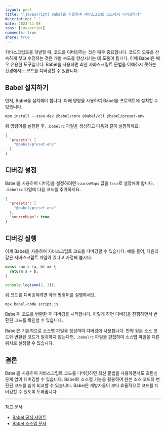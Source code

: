 ```yaml
---
layout: post
title: "[javascript] Babel을 사용하여 자바스크립트 코드에서 디버깅하기"
description: " "
date: 2023-11-08
tags: [javascript]
comments: true
share: true
---
```


자바스크립트를 개발할 때, 코드를 디버깅하는 것은 매우 중요합니다. 코드의 오류를 신속하게 찾고 수정하는 것은 개발 속도를 향상시키는 데 도움이 됩니다. 이때 Babel은 매우 유용한 도구입니다. Babel을 사용하면 최신 자바스크립트 문법을 이해하지 못하는 환경에서도 코드를 디버깅할 수 있습니다.

## Babel 설치하기

먼저, Babel을 설치해야 합니다. 아래 명령을 사용하여 Babel을 프로젝트에 설치할 수 있습니다.

```
npm install --save-dev @babel/core @babel/cli @babel/preset-env
```

위 명령어를 실행한 후, `.babelrc` 파일을 생성하고 다음과 같이 설정하세요.

```json
{
  "presets": [
    "@babel/preset-env"
  ]
}
```

## 디버깅 설정

Babel을 사용하여 디버깅을 설정하려면 `sourceMaps` 값을 `true`로 설정해야 합니다. `.babelrc` 파일에 다음 코드를 추가하세요.

```json
{
  "presets": [
    "@babel/preset-env"
  ],
  "sourceMaps": true
}
```

## 디버깅 실행

이제 Babel을 사용하여 자바스크립트 코드를 디버깅할 수 있습니다. 예를 들어, 다음과 같은 자바스크립트 파일이 있다고 가정해 봅시다.

```javascript
const sum = (a, b) => {
  return a + b;
}

console.log(sum(2, 3));
```

위 코드를 디버깅하려면 아래 명령어를 실행하세요.

```
npx babel-node script.js
```

Babel이 코드를 변환한 후 디버깅을 시작합니다. 이렇게 하면 디버깅을 진행하면서 변환된 코드를 확인할 수 있습니다.

Babel은 기본적으로 소스맵 파일을 생성하여 디버깅에 사용합니다. 만약 원본 소스 코드와 변환된 코드가 일치하지 않는다면, `.babelrc` 파일을 편집하여 소스맵 파일을 다른 위치로 설정할 수 있습니다.

## 결론

Babel을 사용하여 자바스크립트 코드를 디버깅하면 최신 문법을 사용하면서도 호환성 문제 없이 디버깅할 수 있습니다. Babel의 소스맵 기능을 활용하여 원본 소스 코드와 변환된 코드를 쉽게 비교할 수 있습니다. Babel은 개발자들이 보다 효율적으로 코드를 디버깅할 수 있도록 도와줍니다.

---

참고 문서:
- [Babel 공식 사이트](https://babeljs.io/)
- [Babel 소스맵 문서](https://babeljs.io/docs/en/options#sourcemaps)